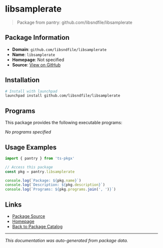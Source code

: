 # libsamplerate

> Package from pantry: github.com/libsndfile/libsamplerate

## Package Information

- **Domain**: `github.com/libsndfile/libsamplerate`
- **Name**: `libsamplerate`
- **Homepage**: Not specified
- **Source**: [View on GitHub](https://github.com/pkgxdev/pantry/tree/main/projects/github.com/libsndfile/libsamplerate/package.yml)

## Installation

```bash
# Install with launchpad
launchpad install github.com/libsndfile/libsamplerate
```

## Programs

This package provides the following executable programs:

*No programs specified*

## Usage Examples

```typescript
import { pantry } from 'ts-pkgx'

// Access this package
const pkg = pantry.libsamplerate

console.log(`Package: ${pkg.name}`)
console.log(`Description: ${pkg.description}`)
console.log(`Programs: ${pkg.programs.join(', ')}`)
```

## Links

- [Package Source](https://github.com/pkgxdev/pantry/tree/main/projects/github.com/libsndfile/libsamplerate/package.yml)
- [Homepage](#)
- [Back to Package Catalog](../../../package-catalog.md)

---

*This documentation was auto-generated from package data.*
